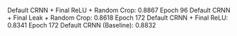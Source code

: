 Default CRNN + Final ReLU + Random Crop: 0.8867 Epoch 96
Default CRNN + Final Leak + Random Crop: 0.8618 Epoch 172
Default CRNN + Final ReLU: 0.8341 Epoch 172
Default CRNN (Baseline): 0.8832

